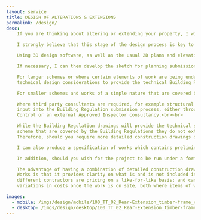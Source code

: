 ```yaml
---
layout: service
title: DESIGN OF ALTERATIONS & EXTENSIONS
permalink: /design/
desc:
    If you are thinking about altering or extending your property, I will talk through your needs, wants and design aspirations in order to develop a design brief and produce a sketch scheme design.<br><br>

    I strongly believe that this stage of the design process is key to the success of a scheme and encourage my clients to “make any mistakes on paper” before taking the design forward, as it is cheaper in the long run.<br><br>

    Using 3D design software, as well as the usual 2D plans and elevations, I can provide you with visualisation drawings to enable you to fully understand the internal spaces and external form of a design, before committing to the planning stage.<br><br>

    If necessary, I can then develop the sketch for planning submission and submit it on your behalf. For more information about how I can assist you with the planning process, please see the Planning and Planning and Listed Buildings sections.<br><br>

    For larger schemes or where certain elements of work are being undertaken - for example structural alterations; significant replacement of thermal elements (e.g. wall, floor, roof) - a submission to Building Control may also be required. I can develop the planning drawings of your scheme; look at
    technical design considerations to provide the technical Building Regulation information; and submit a full plans Building Regulation application on your behalf.<br><br>

    For smaller schemes and works of a simple nature that are covered by the Building Regulations, I can also provide the necessary drawings for a building notice submission.<br><br>

    Where third party consultants are required, for example structural engineers, I can coordinate their
    input into the Building Regulation submission process, either through the Local Authority Building
    Control or an external Approved Inspector consultancy.<br><br>

    While the Building Regulation drawings will provide the technical standards for those elements of the
    scheme that are covered by the Building Regulations they do not extend to finishes or fittings or the location of mechanical and electrical fittings.
    Therefore, should you require more detailed construction drawings or would like the scheme to be sent out for competitive pricing by building contractors (also known as tendering), I can work with you and develop the Building Regulation drawings.<br><br>

    I can also produce a specification of works which contains preliminary information as to the site and the management of the works; technical standards for the contractor to adhere to and an itemised schedule setting out the work to be completed.<br><br>

    In addition, should you wish for the project to be run under a formal building contract the Specification can also include the contractual information on which the work will be based.<br><br>

    The advantage of having a combination of detailed construction drawings and a full Specification of
    Works is that it provides clarity on what is and is not included in the contractor’s price; ensures that
    different contractors are pricing on a like-for-like basis; and can be used as a basis to agree
    variations in costs once the work is on site, both where items of work are expanded or reduced.

images:
  - mobile: /imgs/design/mobile/100_TT_02_Rear-Extension_timber-frame_conservation-Area_passivhaus_Diffutherm_Pavaflex_Pavatherm_Beamsheild.jpg
  - desktop: /imgs/design/desktop/100_TT_02_Rear-Extension_timber-frame_conservation-Area_passivhaus_Diffutherm_Pavaflex_Pavatherm_Beamsheild.jpg
---
```


